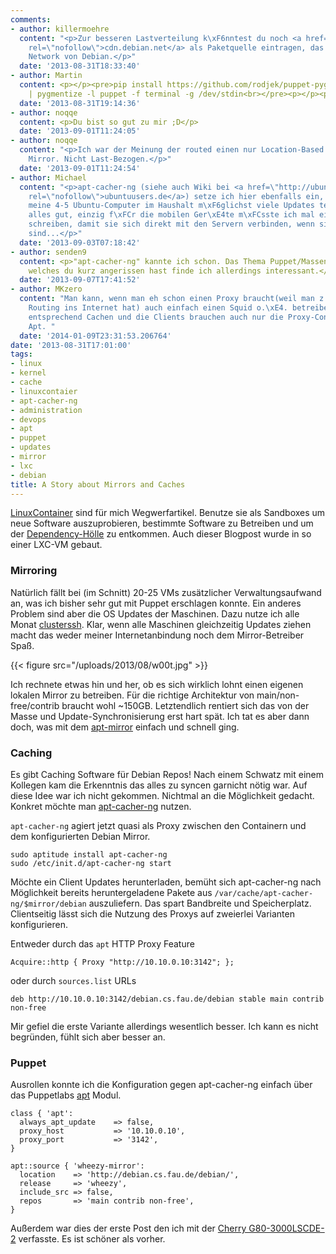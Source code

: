 ```yaml
---
comments:
- author: killermoehre
  content: "<p>Zur besseren Lastverteilung k\xF6nntest du noch <a href=\"http://cdn.debian.net\"
    rel=\"nofollow\">cdn.debian.net</a> als Paketquelle eintragen, das Content Delivering
    Network von Debian.</p>"
  date: '2013-08-31T18:33:40'
- author: Martin
  content: <p></p><pre>pip install https://github.com/rodjek/puppet-pygments-lexer/archive/master.zip<br>pbpaste
    | pygmentize -l puppet -f terminal -g /dev/stdin<br></pre><p></p><p>SCNR ;)</p>
  date: '2013-08-31T19:14:36'
- author: noqqe
  content: <p>Du bist so gut zu mir ;D</p>
  date: '2013-09-01T11:24:05'
- author: noqqe
  content: "<p>Ich war der Meinung der routed einen nur Location-Based zum n\xE4chstm\xF6glichen
    Mirror. Nicht Last-Bezogen.</p>"
  date: '2013-09-01T11:24:54'
- author: Michael
  content: "<p>apt-cacher-ng (siehe auch Wiki bei <a href=\"http://ubuntuusers.de\"
    rel=\"nofollow\">ubuntuusers.de</a>) setze ich hier ebenfalls ein, damit sich
    meine 4-5 Ubuntu-Computer im Haushalt m\xF6glichst viele Updates teilen. Funktioniert
    alles gut, einzig f\xFCr die mobilen Ger\xE4te m\xFCsste ich mal ein kleines Skript
    schreiben, damit sie sich direkt mit den Servern verbinden, wenn sie ausser Hause
    sind...</p>"
  date: '2013-09-03T07:18:42'
- author: senden9
  content: <p>"apt-cacher-ng" kannte ich schon. Das Thema Puppet/Massenkonfiguration
    welches du kurz angerissen hast finde ich allerdings interessant.</p>
  date: '2013-09-07T17:41:52'
- author: MKzero
  content: "Man kann, wenn man eh schon einen Proxy braucht(weil man z.B. keine direktes
    Routing ins Internet hat) auch einfach einen Squid o.\xE4. betreiben. Der kann
    entsprechend Cachen und die Clients brauchen auch nur die Proxy-Config f\xFCr
    Apt. "
  date: '2014-01-09T23:31:53.206764'
date: '2013-08-31T17:01:00'
tags:
- linux
- kernel
- cache
- linuxcontaier
- apt-cacher-ng
- administration
- devops
- apt
- puppet
- updates
- mirror
- lxc
- debian
title: A Story about Mirrors and Caches
---
```


[LinuxContainer](http://lxc.sourceforge.net/) sind für mich Wegwerfartikel.
Benutze sie als Sandboxes um neue Software auszuprobieren, bestimmte
Software zu Betreiben und um der
[Dependency-Hölle](https://en.wikipedia.org/wiki/Dependency_hell) zu
entkommen.  Auch dieser Blogpost wurde in so einer LXC-VM gebaut.

### Mirroring

Natürlich fällt bei (im Schnitt) 20-25 VMs zusätzlicher Verwaltungsaufwand an,
was ich bisher sehr gut mit Puppet erschlagen konnte. Ein anderes Problem sind
aber die OS Updates der Maschinen. Dazu nutze ich alle Monat
[clusterssh](https://github.com/duncs/clusterssh). Klar, wenn alle Maschinen
gleichzeitig Updates ziehen macht das weder meiner Internetanbindung noch dem
Mirror-Betreiber Spaß.

{{< figure src="/uploads/2013/08/w00t.jpg" >}}

Ich rechnete etwas hin und her, ob es sich wirklich lohnt einen eigenen
lokalen Mirror zu betreiben.  Für die richtige Architektur von
main/non-free/contrib braucht wohl ~150GB. Letztendlich rentiert sich das
von der Masse und Update-Synchronisierung erst hart spät. Ich tat es aber
dann doch, was mit dem [apt-mirror](http://apt-mirror.github.io/) einfach
und schnell ging.

### Caching

Es gibt Caching Software für Debian Repos! Nach einem Schwatz mit einem Kollegen
kam die Erkenntnis das alles zu syncen garnicht nötig war.
Auf diese Idee war ich nicht gekommen. Nichtmal an die Möglichkeit gedacht. Konkret
möchte man [apt-cacher-ng](https://www.unix-ag.uni-kl.de/~bloch/acng/) nutzen.

`apt-cacher-ng` agiert jetzt quasi als Proxy zwischen den Containern und dem
konfigurierten Debian Mirror.

```
sudo aptitude install apt-cacher-ng
sudo /etc/init.d/apt-cacher-ng start
```

Möchte ein Client Updates herunterladen, bemüht sich apt-cacher-ng nach
Möglichkeit bereits heruntergeladene Pakete aus
`/var/cache/apt-cacher-ng/$mirror/debian` auszuliefern. Das spart
Bandbreite und Speicherplatz.  Clientseitig lässt sich die Nutzung des
Proxys auf zweierlei Varianten konfigurieren.

Entweder durch das `apt` HTTP Proxy Feature

    Acquire::http { Proxy "http://10.10.0.10:3142"; };

oder durch `sources.list` URLs

    deb http://10.10.0.10:3142/debian.cs.fau.de/debian stable main contrib non-free

Mir gefiel die erste Variante allerdings wesentlich besser. Ich kann es nicht
begründen, fühlt sich aber besser an.

### Puppet

Ausrollen konnte ich die Konfiguration gegen apt-cacher-ng einfach über das
Puppetlabs [apt](https://forge.puppetlabs.com/puppetlabs/apt) Modul.

```
class { 'apt':
  always_apt_update    => false,
  proxy_host           => '10.10.0.10',
  proxy_port           => '3142',
}

apt::source { 'wheezy-mirror':
  location    => 'http://debian.cs.fau.de/debian/',
  release     => 'wheezy',
  include_src => false,
  repos       => 'main contrib non-free',
}
```

Außerdem war dies der erste Post den ich mit der [Cherry G80-3000LSCDE-2](http://www.cherry.de/cid/b2b_keyboards_G80-3000.htm?rdeLocaleAttr=en&cpssessionid=SID-837EAC29-341CE33E&WT.mc_id=)
verfasste. Es ist schöner als vorher.
